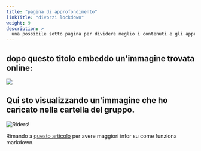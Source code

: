 ```yaml
---
title: "pagina di approfondimento"
linkTitle: "divorzi lockdown"
weight: 9
description: >
  una possibile sotto pagina per dividere meglio i contenuti e gli approfondimenti, con una micro documentazione di markdown
---
```


## dopo questo titolo embeddo un'immagine trovata online:

![](https://raw.githubusercontent.com/vongomben/docsy/master/userguide/content/it/docs/Gruppo-Template/riders.jpg)

## Qui sto visualizzando un'immagine che ho caricato nella cartella del gruppo.  

![Riders!](/riders.jpg)

Rimando a [questo articolo](https://www.markdownguide.org/basic-syntax/) per avere maggiori infor su come funziona markdown.
